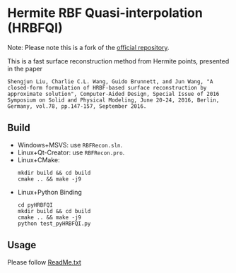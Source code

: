 # Hermite RBF Quasi-interpolation (HRBFQI)

Note: Please note this is a fork of the [official repository](https://github.com/GCVGroup/HRBFQI). 

This is a fast surface reconstruction method from Hermite points, presented in the paper

```
Shengjun Liu, Charlie C.L. Wang, Guido Brunnett, and Jun Wang, "A closed-form formulation of HRBF-based surface reconstruction by approximate solution", Computer-Aided Design, Special Issue of 2016 Symposium on Solid and Physical Modeling, June 20-24, 2016, Berlin, Germany, vol.78, pp.147-157, September 2016.
```

## Build

* Windows+MSVS: use ```RBFRecon.sln```.
* Linux+Qt-Creator: use ```RBFRecon.pro```.
* Linux+CMake: 
    ```
    mkdir build && cd build
    cmake .. && make -j9
    ```
* Linux+Python Binding
    ```
    cd pyHRBFQI
    mkdir build && cd build
    cmake .. && make -j9
    python test_pyHRBFQI.py	
    ```

## Usage
Please follow [ReadMe.txt](https://github.com/zishun/HRBFQI/blob/master/ReadMe.txt)